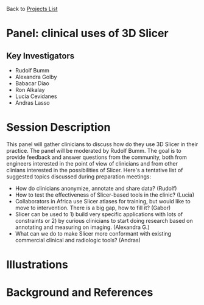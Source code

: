 Back to [Projects List](../../README.md#ProjectsList)

# Panel: clinical uses of 3D Slicer

## Key Investigators

- Rudolf Bumm
- Alexandra Golby
- Babacar Diao
- Ron Alkalay
- Lucia Cevidanes
- Andras Lasso

# Session Description

This panel will gather clinicians to discuss how do they use 3D Slicer in their practice. The panel will be moderated by Rudolf Bumm. The goal is to provide feedback and answer questions from the community, both from engineers interested in the point of view of clinicians and from other clinians interested in the possibilities of Slicer. Here's a tentative list of suggested topics discussed during preparation meetings:
- How do clinicians anonymize, annotate and share data? (Rudolf)
- How to test the effectiveness of Slicer-based tools in the clinic? (Lucia)
- Collaborators in Africa use Slicer atlases for training, but would like to move to intervention. There is a big gap, how to fill it? (Gabor) 
- Slicer can be used to 1) build very specific applications with lots of constraints or 2) by curious clinicians to start doing research based on annotating and measuring on imaging. (Alexandra G.)
- What can we do to make Slicer more conformant with existing commercial clinical and radiologic tools? (Andras)

# Illustrations

<!-- Add pictures and links to videos that demonstrate what has been accomplished.
![Description of picture](Example2.jpg)
![Some more images](Example2.jpg)
-->

# Background and References

<!-- If you developed any software, include link to the source code repository. If possible, also add links to sample data, and to any relevant publications. -->
